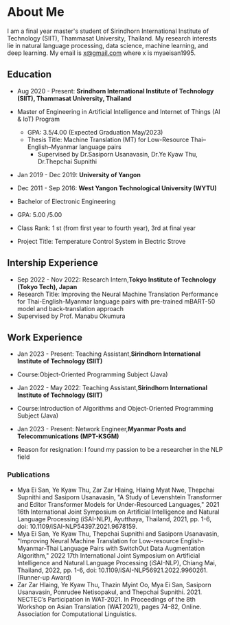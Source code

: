
# About Me

I am a final year master's student of Sirindhorn International Institute of Technology (SIIT), Thammasat University, Thailand. My research interests lie in natural language processing, data science, machine learning, and deep learning. My email is x@gmail.com where x is myaeisan1995.


## Education
* Aug 2020 - Present: **Srindhorn International Institute of Technology (SIIT), 
Thammasat University, Thailand**

* Master of Engineering in Artificial Intelligence and Internet of Things (AI & IoT) Program 
  * GPA: 3.5/4.00 (Expected Graduation May/2023)
  * Thesis Title: Machine Translation (MT) for Low-Resource Thai–English–Myanmar language pairs 
    * Supervised by Dr.Sasiporn Usanavasin, Dr.Ye Kyaw Thu, Dr.Thepchai Supnithi

* Jan 2019 - Dec 2019: **University of Yangon**

* Dec 2011 - Sep 2016: **West Yangon Technological University (WYTU)**
 * Bachelor of Electronic Engineering
 * GPA: 5.00 /5.00
 * Class Rank: 1 st (from first year to fourth year), 3rd at final year
 * Project Title: Temperature Control System in Electric Strove
 
## Intership Experience
* Sep 2022 - Nov 2022: Research Intern,**Tokyo Institute of Technology (Tokyo Tech), Japan**
 * Research Title: Improving the Neural Machine Translation Performance for Thai-English-Myanmar language pairs with pre-trained mBART-50 model and back-translation approach
 * Supervised by Prof. Manabu Okumura 

## Work Experience
* Jan 2023 - Present: Teaching Assistant,**Sirindhorn International Institute of Technology (SIIT)**
 * Course:Object-Oriented Programming Subject (Java)

* Jan 2022 - May 2022: Teaching Assistant,**Sirindhorn International Institute of Technology (SIIT)**
 * Course:Introduction of Algorithms and Object-Oriented Programming Subject (Java)

* Jan 2023 - Present: Network Engineer,**Myanmar Posts and Telecommunications (MPT-KSGM)**
 * Reason for resignation: I found my passion to be a researcher in the NLP field

### Publications
* Mya Ei San, Ye Kyaw Thu, Zar Zar Hlaing, Hlaing Myat Nwe, Thepchai Supnithi and Sasiporn Usanavasin, "A Study of Levenshtein Transformer and Editor Transformer Models for Under-Resourced Languages," 2021 16th International Joint Symposium on Artificial Intelligence and Natural Language Processing (iSAI-NLP), Ayutthaya, Thailand, 2021, pp. 1-6, doi: 10.1109/iSAI-NLP54397.2021.9678159.
* Mya Ei San, Ye Kyaw Thu, Thepchai Supnithi and Sasiporn Usanavasin, "Improving Neural Machine Translation for Low-resource English-Myanmar-Thai Language Pairs with SwitchOut Data Augmentation Algorithm," 2022 17th International Joint Symposium on Artificial Intelligence and Natural Language Processing (iSAI-NLP), Chiang Mai, Thailand, 2022, pp. 1-6, doi: 10.1109/iSAI-NLP56921.2022.9960261. (Runner-up Award)
* Zar Zar Hlaing, Ye Kyaw Thu, Thazin Myint Oo, Mya Ei San, Sasiporn Usanavasin, Ponrudee Netisopakul, and Thepchai Supnithi. 2021. NECTEC’s Participation in WAT-2021. In Proceedings of the 8th Workshop on Asian Translation (WAT2021), pages 74–82, Online. Association for Computational Linguistics.
